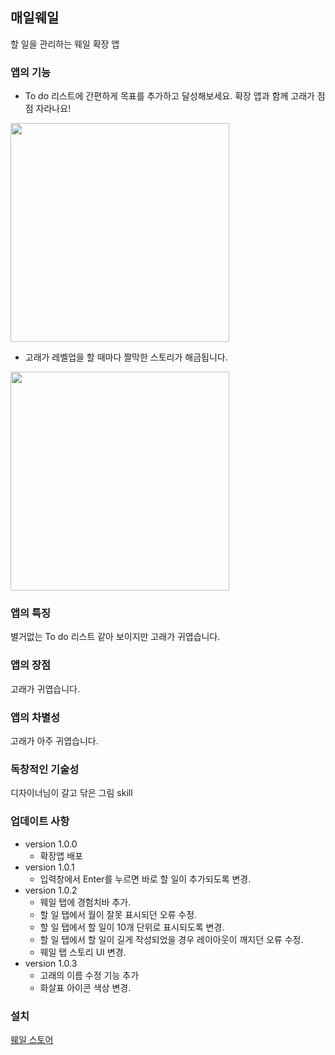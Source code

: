## 매일웨일
할 일을 관리하는 웨일 확장 앱



### 앱의 기능
- To do 리스트에 간편하게 목표를 추가하고 달성해보세요. 확장 앱과 함께 고래가 점점 자라나요!


<img src="https://github.com/zion830/everyday-whale/blob/master/asset/capture.png?raw=true" width="350"/>


- 고래가 레벨업을 할 때마다 짤막한 스토리가 해금됩니다.


<img src="https://github.com/zion830/everyday-whale/blob/master/asset/capture2.png?raw=true" width="350"/>


### 앱의 특징
별거없는 To do 리스트 같아 보이지만 고래가 귀엽습니다.
### 앱의 장점
고래가 귀엽습니다.
### 앱의 차별성
고래가 아주 귀엽습니다.
### 독창적인 기술성
디자이너님이 갈고 닦은 그림 skill
### 업데이트 사항
- version 1.0.0
    - 확장앱 배포
- version 1.0.1
    - 입력창에서 Enter를 누르면 바로 할 일이 추가되도록 변경.
- version 1.0.2
    - 웨일 탭에 경험치바 추가.
    - 할 일 탭에서 월이 잘못 표시되던 오류 수정.
    - 할 일 탭에서 할 일이 10개 단위로 표시되도록 변경.
    - 할 일 탭에서 할 일이 길게 작성되었을 경우 레이아웃이 깨지던 오류 수정.
    - 웨일 탭 스토리 UI 변경.
 - version 1.0.3 
    - 고래의 이름 수정 기능 추가
    - 화살표 아이콘 색상 변경.

### 설치
[웨일 스토어](https://store.whale.naver.com/detail/ndgnjaejoolgddacffkjiljhjlnladjl)
